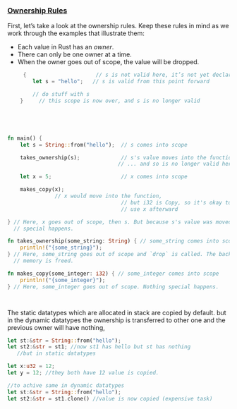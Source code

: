 ### [Ownership Rules](https://doc.rust-lang.org/book/ch04-01-what-is-ownership.html#ownership-rules)

First, let’s take a look at the ownership rules. Keep these rules in mind as we work through the examples that illustrate them:

- Each value in Rust has an _owner_.
- There can only be one owner at a time.
- When the owner goes out of scope, the value will be dropped.

```rust
     {                      // s is not valid here, it’s not yet declared
        let s = "hello";   // s is valid from this point forward

        // do stuff with s
    }     // this scope is now over, and s is no longer valid





fn main() {
    let s = String::from("hello");  // s comes into scope

    takes_ownership(s);             // s's value moves into the function...
                                   // ... and so is no longer valid here

    let x = 5;                      // x comes into scope

    makes_copy(x);
               // x would move into the function,
                                    // but i32 is Copy, so it's okay to still
                                    // use x afterward

} // Here, x goes out of scope, then s. But because s's value was moved, nothing
  // special happens.

fn takes_ownership(some_string: String) { // some_string comes into scope
    println!("{some_string}");
} // Here, some_string goes out of scope and `drop` is called. The backing
  // memory is freed.

fn makes_copy(some_integer: i32) { // some_integer comes into scope
    println!("{some_integer}");
} // Here, some_integer goes out of scope. Nothing special happens.




```
 The static datatypes which are allocated in stack are copied by default. but in the dynamic datatypes the ownership is  transferred to other one and the previous owner will have nothing,
 ```rust
 let st:&str = String::from("hello");
 let st2:&str = st1; //now st1 has hello but st has nothing
	//but in static datatypes

let x:u32 = 12;
let y = 12; //they both have 12 value is copied.

//to achive same in dynamic datatypes
let st:&str = String::from("hello");
 let st2:&str = st1.clone() //value is now copied (expensive task)


```